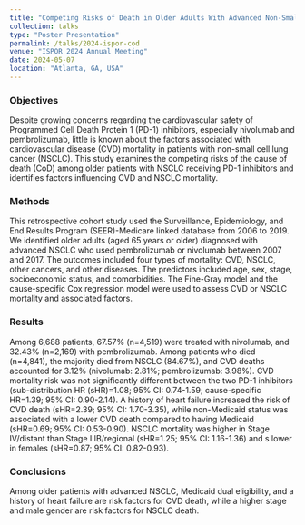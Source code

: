 ```yaml
---
title: "Competing Risks of Death in Older Adults With Advanced Non-Small Cell Lung Cancer Receiving Programmed Cell Death Protein 1 (PD-1) Inhibitors"
collection: talks
type: "Poster Presentation"
permalink: /talks/2024-ispor-cod
venue: "ISPOR 2024 Annual Meeting"
date: 2024-05-07
location: "Atlanta, GA, USA"
---
```

### Objectives
Despite growing concerns regarding the cardiovascular safety of Programmed Cell Death Protein 1 (PD-1) inhibitors, especially nivolumab and pembrolizumab, little is known about the factors associated with cardiovascular disease (CVD) mortality in patients with non-small cell lung cancer (NSCLC). This study examines the competing risks of the cause of death (CoD) among older patients with NSCLC receiving PD-1 inhibitors and identifies factors influencing CVD and NSCLC mortality.
### Methods
This retrospective cohort study used the Surveillance, Epidemiology, and End Results Program (SEER)-Medicare linked database from 2006 to 2019. We identified older adults (aged 65 years or older) diagnosed with advanced NSCLC who used pembrolizumab or nivolumab between 2007 and 2017. The outcomes included four types of mortality: CVD, NSCLC, other cancers, and other diseases. The predictors included age, sex, stage, socioeconomic status, and comorbidities. The Fine-Gray model and the cause-specific Cox regression model were used to assess CVD or NSCLC mortality and associated factors.
### Results
Among 6,688 patients, 67.57% (n=4,519) were treated with nivolumab, and 32.43% (n=2,169) with pembrolizumab. Among patients who died (n=4,841), the majority died from NSCLC (84.67%), and CVD deaths accounted for 3.12% (nivolumab: 2.81%; pembrolizumab: 3.98%). CVD mortality risk was not significantly different between the two PD-1 inhibitors (sub-distribution HR (sHR)=1.08; 95% CI: 0.74-1.59; cause-specific HR=1.39; 95% CI: 0.90-2.14). A history of heart failure increased the risk of CVD death (sHR=2.39; 95% CI: 1.70-3.35), while non-Medicaid status was associated with a lower CVD death compared to having Medicaid (sHR=0.69; 95% CI: 0.53-0.90). NSCLC mortality was higher in Stage IV/distant than Stage IIIB/regional (sHR=1.25; 95% CI: 1.16-1.36) and s lower in females (sHR=0.87; 95% CI: 0.82-0.93).
### Conclusions
Among older patients with advanced NSCLC, Medicaid dual eligibility, and a history of heart failure are risk factors for CVD death, while a higher stage and male gender are risk factors for NSCLC death.

